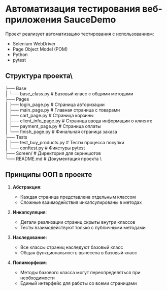 # Автоматизация тестирования веб-приложения SauceDemo

Проект реализует автоматизацию тестирования с использованием:
- Selenium WebDriver
- Page Object Model (POM)
- Python
- pytest

## Структура проекта\

├── Base \
│ └── base_class.py # Базовый класс с общими методами \
├── Pages \
│ ├── login_page.py # Страница авторизации \
│ ├── main_page.py # Главная страница с товарами \
│ ├── cart_page.py # Страница корзины \
│ ├── client_info_page.py # Страница ввода информации о клиенте \
│ ├── payment_page.py # Страница оплаты \
│ └── finish_page.py # Финальная страница заказа \
├── Tests \
│ ├── test_buy_products.py # Тесты процесса покупки \
│ └── conftest.py # Фикстуры pytest \
├── Screen/ # Директория для скриншотов \
└── README.md # Документация проекта \

## Принципы ООП в проекте

1. **Абстракция**:
   - Каждая страница представлена отдельным классом
   - Сложные взаимодействия инкапсулированы в методах

2. **Инкапсуляция**:
   - Детали реализации страниц скрыты внутри классов
   - Тесты взаимодействуют только с публичными методами

3. **Наследование**:
   - Все классы страниц наследуют базовый класс
   - Общая функциональность вынесена в базовый класс

4. **Полиморфизм**:
   - Методы базового класса могут переопределяться при необходимости
   - Единый интерфейс для работы со всеми страницами
